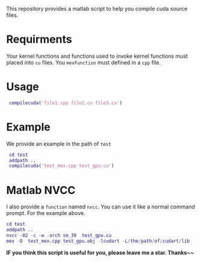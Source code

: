 This repository provides a matlab script to help you compile cuda source files.

# Requirments

Your kernel functions and functions used to invoke kernel functions must placed into `cu` files.
You `mexFunction` must defined in a `cpp` file.


# Usage

```matlab
 compilecuda('file1.cpp file2.cu file3.cu')
```

# Example

We provide an example in the path of `test`

```matlab
 cd test  
 addpath ..  
 compilecuda('test_mex.cpp test_gpu.cu')
```



# Matlab NVCC 

I also provide a `function` named `nvcc`. You can use it like a normal command prompt. For the example above.

```matlab
cd test
addpath ..
nvcc -O2 -c -w -arch sm_30  test_gpu.cu
mex -O  test_mex.cpp test_gpu.obj -lcudart -L/the/path/of/cudart/lib
```







**IF you think this script is useful for you, please leave me a star. Thanks~~**
